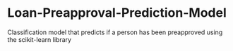 # Loan-Preapproval-Prediction-Model
Classification model that predicts if a person has been preapproved using the scikit-learn library
